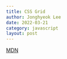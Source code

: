 ```yaml
---
title: CSS Grid
author: Jonghyeok Lee
date: 2022-03-21
category: javascript
layout: post
---
```


[MDN][grid layout, MDN]


[grid layout, MDN]: https://developer.mozilla.org/ko/docs/Web/CSS/CSS_Grid_Layout/Basic_concepts_of_grid_layout